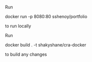 Run

docker run -p 8080:80 sshenoy/portfolio

to run locally


Run

docker build . -t shakyshane/cra-docker

to build any changes